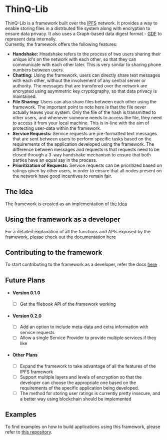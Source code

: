 # ThinQ-Lib
ThinQ-Lib is a framework built over the [IPFS](https://ipfs.io/) network. It provides a way to enable storing files in a distrbuted file system along with encryption to ensure data privacy. It also uses a Graph-based data digest format - [GDF](https://github.com/Sreyas-108/GDF.git) to represent data internally.      
Currently, the framework offers the following features:
-  **Handshake:** Hnadshake refers to the process of two users sharing their unique id's on the network with each other, so that they can communicate with each other later. This is very similar to sharing phone numbers between users.       
- **Chatting:** Using the framework, users can directly share text messages with each other, without the involvement of any central server or authority. The messages that are transfered over the network are encrypted using asymmetric key cryptography, so that data privacy is maintained.      
- **File Sharing:** Users can also share files between each other using the framework. The important point to note here is that the file never actually leaves your system. Only the file of the hash is transmitted to other users, and whenever someone needs to access the file, they need to access it from your local machine. This is in-line with the aim of protecting user-data within the framework.       
- **Service Requests:** Service requests are pre-formatted text messages that are sent between users to perform specific tasks based on the requirements of the application developed using the framework. The difference between messages and requests is that requests need to be closed through a 3-way handshake mechanism to ensure that both parties have an equal say in the process.    
- **Prioritization of Requests:** Service requests can be prioritized based on ratings given by other users, in order to ensure that all nodes present on the network have good incentives to remain fair.  

## The Idea
The framework is created as an implementation of [the Idea](https://github.com/gnowledge/thinq_lib/blob/master/docs/conceptNote.md)

## Using the framework as a developer
For a detailed explanation of all the functions and APIs exposed by the framework, please check out the documentation [here](https://github.com/gnowledge/thinq_lib/tree/master/docs/core-api)

## Contributing to the framework
To start contributing to the framework as a developer, refer the docs [here](https://github.com/PrarabdhGarg/thinq_lib/blob/master/docs/contributing.md)

## Future Plans
- #### Version 0.1.0
    * [ ] Get the filebook API of the framework working
- #### Version 0.2.0
    * [ ] Add an option to include meta-data and extra information with service requests
    * [ ] Allow a single Service Provider to provide multiple services if they like
- #### Other Plans
    * [ ] Expand the framework to take advantage of all the features of the IPFS framework
    * [ ] Support multiple layers and levels of encryption so that the developer can choose the appropriate one based on the requirements of the specific application being developed.
    * [ ] The method for storing user ratings is currently pretty insecure, and a better way using blockchain should be implemented

## Examples
To find examples on how to build applications using this framework, please refer to [this repository](https://github.com/gnowledge/ThinQ-Examples).
